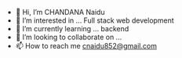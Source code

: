 - 👋 Hi, I’m CHANDANA Naidu
- 👀 I’m interested in ... Full stack web development 
- 🌱 I’m currently learning ... backend 
- 💞️ I’m looking to collaborate on ...
- 📫 How to reach me cnaidu852@gmail.com

<!---
Full Stack Developer 👩‍💻 i dream bug 🐞and live big
--->

